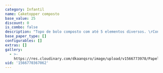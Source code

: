 ```yaml
---
category: Infantil
name: Caketopper composto
base_value: 25
discount: 0
is_combo: false
description: "Topo de bolo composto com até 5 elementos diversos. \rConfeccionado em papel glossy fotográfico com hastes de madeira ou papel, e acrílico."
base_paper_type: []
configurables: []
extras: []
gallery:
  - >-
    https://res.cloudinary.com/dkaanqsro/image/upload/v1566773978/Papelaria%20infantil/Topo_de_bolo_composto_wlhbye.jpg
uid: '1566770367062'
---
```


